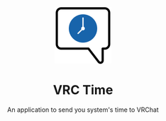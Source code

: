 <div align="center">
  <img width="128" src="./logo.svg">
  <h1 align="center">VRC Time</h1>
  An application to send you system's time to VRChat
</div>
